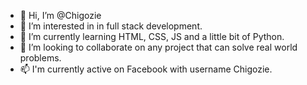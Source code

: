 - 👋 Hi, I’m @Chigozie
- 👀 I’m interested in in full stack development.
- 🌱 I’m currently learning HTML, CSS, JS and a little bit of Python.
- 💞️ I’m looking to collaborate on any project that can solve real world problems.
- 📫 I'm currently active on Facebook with username Chigozie.
